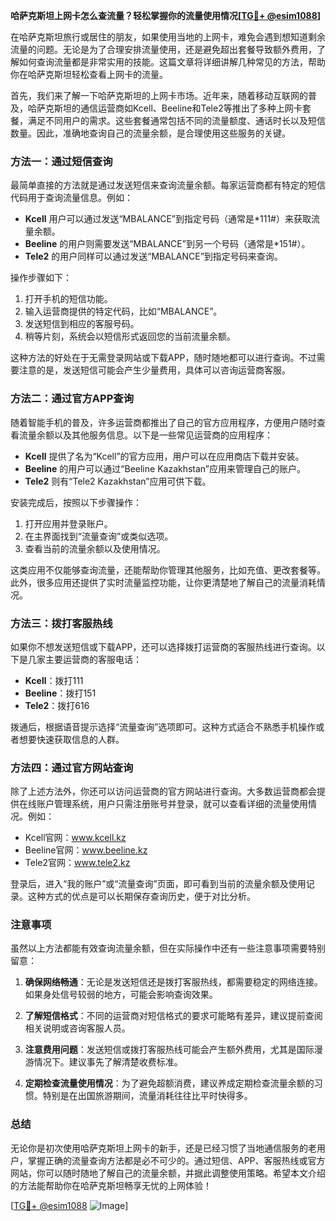**哈萨克斯坦上网卡怎么查流量？轻松掌握你的流量使用情况[[TG💪+ @esim1088](https://t.me/s/esim1088)]**

在哈萨克斯坦旅行或居住的朋友，如果使用当地的上网卡，难免会遇到想知道剩余流量的问题。无论是为了合理安排流量使用，还是避免超出套餐导致额外费用，了解如何查询流量都是非常实用的技能。这篇文章将详细讲解几种常见的方法，帮助你在哈萨克斯坦轻松查看上网卡的流量。

首先，我们来了解一下哈萨克斯坦的上网卡市场。近年来，随着移动互联网的普及，哈萨克斯坦的通信运营商如Kcell、Beeline和Tele2等推出了多种上网卡套餐，满足不同用户的需求。这些套餐通常包括不同的流量额度、通话时长以及短信数量。因此，准确地查询自己的流量余额，是合理使用这些服务的关键。

### 方法一：通过短信查询

最简单直接的方法就是通过发送短信来查询流量余额。每家运营商都有特定的短信代码用于查询流量信息。例如：

- **Kcell** 用户可以通过发送“MBALANCE”到指定号码（通常是*111#）来获取流量余额。
- **Beeline** 的用户则需要发送“MBALANCE”到另一个号码（通常是*151#）。
- **Tele2** 的用户同样可以通过发送“MBALANCE”到指定号码来查询。

操作步骤如下：
1. 打开手机的短信功能。
2. 输入运营商提供的特定代码，比如“MBALANCE”。
3. 发送短信到相应的客服号码。
4. 稍等片刻，系统会以短信形式返回您的当前流量余额。

这种方法的好处在于无需登录网站或下载APP，随时随地都可以进行查询。不过需要注意的是，发送短信可能会产生少量费用，具体可以咨询运营商客服。

### 方法二：通过官方APP查询

随着智能手机的普及，许多运营商都推出了自己的官方应用程序，方便用户随时查看流量余额以及其他服务信息。以下是一些常见运营商的应用程序：

- **Kcell** 提供了名为“Kcell”的官方应用，用户可以在应用商店下载并安装。
- **Beeline** 的用户可以通过“Beeline Kazakhstan”应用来管理自己的账户。
- **Tele2** 则有“Tele2 Kazakhstan”应用可供下载。

安装完成后，按照以下步骤操作：
1. 打开应用并登录账户。
2. 在主界面找到“流量查询”或类似选项。
3. 查看当前的流量余额以及使用情况。

这类应用不仅能够查询流量，还能帮助你管理其他服务，比如充值、更改套餐等。此外，很多应用还提供了实时流量监控功能，让你更清楚地了解自己的流量消耗情况。

### 方法三：拨打客服热线

如果你不想发送短信或下载APP，还可以选择拨打运营商的客服热线进行查询。以下是几家主要运营商的客服电话：

- **Kcell**：拨打111
- **Beeline**：拨打151
- **Tele2**：拨打616

拨通后，根据语音提示选择“流量查询”选项即可。这种方式适合不熟悉手机操作或者想要快速获取信息的人群。

### 方法四：通过官方网站查询

除了上述方法外，你还可以访问运营商的官方网站进行查询。大多数运营商都会提供在线账户管理系统，用户只需注册账号并登录，就可以查看详细的流量使用情况。例如：

- Kcell官网：www.kcell.kz
- Beeline官网：www.beeline.kz
- Tele2官网：www.tele2.kz

登录后，进入“我的账户”或“流量查询”页面，即可看到当前的流量余额及使用记录。这种方式的优点是可以长期保存查询历史，便于对比分析。

### 注意事项

虽然以上方法都能有效查询流量余额，但在实际操作中还有一些注意事项需要特别留意：

1. **确保网络畅通**：无论是发送短信还是拨打客服热线，都需要稳定的网络连接。如果身处信号较弱的地方，可能会影响查询效果。
   
2. **了解短信格式**：不同的运营商对短信格式的要求可能略有差异，建议提前查阅相关说明或咨询客服人员。

3. **注意费用问题**：发送短信或拨打客服热线可能会产生额外费用，尤其是国际漫游情况下。建议事先了解清楚收费标准。

4. **定期检查流量使用情况**：为了避免超额消费，建议养成定期检查流量余额的习惯。特别是在出国旅游期间，流量消耗往往比平时快得多。

### 总结

无论你是初次使用哈萨克斯坦上网卡的新手，还是已经习惯了当地通信服务的老用户，掌握正确的流量查询方法都是必不可少的。通过短信、APP、客服热线或官方网站，你可以随时随地了解自己的流量余额，并据此调整使用策略。希望本文介绍的方法能帮助你在哈萨克斯坦畅享无忧的上网体验！

[[TG💪+ @esim1088](https://t.me/s/esim1088) ![Image](https://i.postimg.cc/4NQfJmqS/Snipaste-2025-05-13-00-14-12.png)]